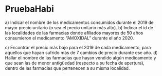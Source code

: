 # PruebaHabi

a) Indicar el nombre de los medicamentos consumidos durante el 2019 de mayor precio unitario (o
sea el precio unitario más alto).
b) Indicar el id de las localidades de las farmacias donde afiliados mayores de 50 años consumieron
el medicamento “AMOXIDAL” durante el año 2020.

c) Encontrar el precio más bajo para el 2019 de cada medicamento, para aquellos que hayan sufrido
más de 7 cambios de precio durante ese año.
d) Hallar el nombre de las farmacias que hayan vendido algún medicamento y que sean las de menor
antigüedad (respecto a su fecha de apertura), dentro de las farmacias que pertenecen a su misma
localidad.
